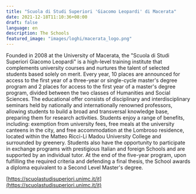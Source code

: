 ```yaml
---
title: "Scuola di Studi Superiori 'Giacomo Leopardi' di Macerata"
date: 2021-12-18T11:10:36+08:00
draft: false
language: en
description: The Schools
featured_image: "images/loghi/macerata_logo.png"
---
```


Founded in 2008 at the University of Macerata, the "Scuola di Studi Superiori Giacomo Leopardi" is a high-level training institute that complements university courses and nurtures the talent of selected students based solely on merit.
Every year, 10 places are announced for access to the first year of a three-year or single-cycle master's degree program and 2 places for access to the first year of a master's degree program, divided between the two classes of Humanities and Social Sciences.
The educational offer consists of disciplinary and interdisciplinary seminars held by nationally and internationally renowned professors, allowing students to build a broad and transversal knowledge base, preparing them for research activities.
Students enjoy a range of benefits, including: exemption from university fees, free meals at the university canteens in the city, and free accommodation at the Lombroso residence, located within the Matteo Ricci-Li Madou University College and surrounded by greenery.
Students also have the opportunity to participate in exchange programs with prestigious Italian and foreign Schools and are supported by an individual tutor. At the end of the five-year program, upon fulfilling the required criteria and defending a final thesis, the School awards a diploma equivalent to a Second Level Master's degree.

[https://scuolastudisuperiori.unimc.it/it](https://scuolastudisuperiori.unimc.it/it)